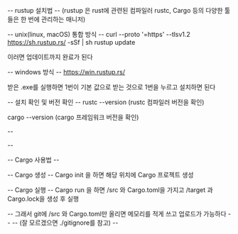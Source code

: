 -- rustup 설치법 -- (rustup 은 rust에 관련된 컴파일러 rustc, Cargo 등의 다양한 툴들은 한 번에 관리하는 매니저)

-- unix(linux, macOS) 통합 방식 --
curl --proto '=https' --tlsv1.2 https://sh.rustup.rs/ -sSf | sh
rustup update

이러면 업데이트까지 완료가 된다

-- windows 방식 --
https://win.rustup.rs/

받은 .exe를 실행하면
1번이 기본 값으로 받는 것으로 1번을 누르고 설치하면 된다

-- 설치 확인 및 버전 확인 --
rustc --version
(rustc 컴파일러 버전을 확인)

cargo --version
(cargo 프레임워크 버전을 확인)

--

--

-- Cargo 사용법 --

-- Cargo 생성 --
Cargo init 을 하면 해당 위치에 Cargo 프로젝트 생성

-- Cargo 실행 --
Cargo run 을 하면 /src 와 Cargo.toml을 가지고 /target 과 Cargo.lock을 생성 후 실행

-- 그래서 git에 /src 와 Cargo.toml만 올리면 메모리를 적게 쓰고 업로드가 가능하다 --
-- (잘 모르겠으면 ./gitignore를 참고) --
